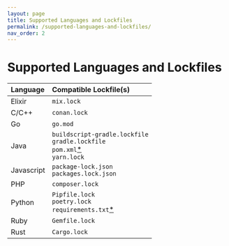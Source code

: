```yaml
---
layout: page
title: Supported Languages and Lockfiles
permalink: /supported-languages-and-lockfiles/
nav_order: 2
---
```


# Supported Languages and Lockfiles

|  Language  | Compatible Lockfile(s) |
|:-----------|:------------------|
| Elixir | `mix.lock` |
| C/C++ | `conan.lock`|
| Go | `go.mod` |
| Java | `buildscript-gradle.lockfile`<br>`gradle.lockfile`<br>`pom.xml`[\*](https://github.com/google/osv-scanner/issues/35)<br>`yarn.lock` |
| Javascript | `package-lock.json`<br>`packages.lock.json`|
| PHP        | `composer.lock`|
| Python     | `Pipfile.lock`<br>`poetry.lock`<br>`requirements.txt`[\*](https://github.com/google/osv-scanner/issues/34) |
| Ruby       | `Gemfile.lock`|
| Rust       | `Cargo.lock`|